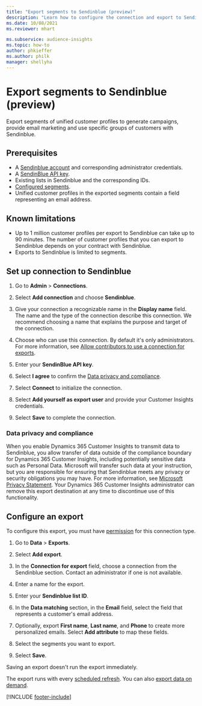 ```yaml
---
title: "Export segments to Sendinblue (preview)"
description: "Learn how to configure the connection and export to Sendinblue."
ms.date: 10/08/2021
ms.reviewer: mhart

ms.subservice: audience-insights
ms.topic: how-to
author: phkieffer
ms.author: philk
manager: shellyha
---
```


# Export segments to Sendinblue (preview)

Export segments of unified customer profiles to generate campaigns, provide email marketing and use specific groups of customers with Sendinblue.

## Prerequisites

- A [Sendinblue account](https://www.sendinblue.com/) and corresponding administrator credentials.
- A [SendinBlue API key](https://developers.sendinblue.com/docs/getting-started#:~:text=Get%20your%20API%20key&text=You%20can%20create%20one%20from,your%20settings%20This%20API%20key).
- Existing lists in Sendinblue and the corresponding IDs.
- [Configured segments](segments.md).
- Unified customer profiles in the exported segments contain a field representing an email address.

## Known limitations

- Up to 1 million customer profiles per export to Sendinblue can take up to 90 minutes. The number of customer profiles that you can export to Sendinblue depends on your contract with Sendinblue.
- Exports to Sendinblue is limited to segments.

## Set up connection to Sendinblue

1. Go to **Admin** > **Connections**.

1. Select **Add connection** and choose **Sendinblue**.

1. Give your connection a recognizable name in the **Display name** field. The name and the type of the connection describe this connection. We recommend choosing a name that explains the purpose and target of the connection.

1. Choose who can use this connection. By default it's only administrators. For more information, see [Allow contributors to use a connection for exports](connections.md#allow-contributors-to-use-a-connection-for-exports).

1. Enter your **SendinBlue API key**.

1. Select **I agree** to confirm the [Data privacy and compliance](#data-privacy-and-compliance).

1. Select **Connect** to initialize the connection.

1. Select **Add yourself as export user** and provide your Customer Insights credentials.

1. Select **Save** to complete the connection.

### Data privacy and compliance

When you enable Dynamics 365 Customer Insights to transmit data to Sendinblue, you allow transfer of data outside of the compliance boundary for Dynamics 365 Customer Insights, including potentially sensitive data such as Personal Data. Microsoft will transfer such data at your instruction, but you are responsible for ensuring that Sendinblue meets any privacy or security obligations you may have. For more information, see [Microsoft Privacy Statement](https://go.microsoft.com/fwlink/?linkid=396732).
Your Dynamics 365 Customer Insights administrator can remove this export destination at any time to discontinue use of this functionality.

## Configure an export

To configure this export, you must have [permission](export-destinations.md#set-up-a-new-export) for this connection type.

1. Go to **Data** > **Exports**.

1. Select **Add export**.

1. In the **Connection for export** field, choose a connection from the Sendinblue section. Contact an administrator if one is not available.

1. Enter a name for the export.

1. Enter your **Sendinblue list ID**.

1. In the **Data matching** section, in the **Email** field, select the field that represents a customer's email address.

1. Optionally, export **First name**, **Last name**, and **Phone**  to create more personalized emails. Select **Add attribute** to map these fields.

1. Select the segments you want to export.

1. Select **Save**.

Saving an export doesn't run the export immediately.

The export runs with every [scheduled refresh](system.md#schedule-tab). You can also [export data on demand](export-destinations.md#run-exports-on-demand). 


[!INCLUDE [footer-include](includes/footer-banner.md)]
